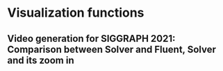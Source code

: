# Visualization functions

## Video generation for SIGGRAPH 2021: Comparison between Solver and Fluent, Solver and its zoom in
